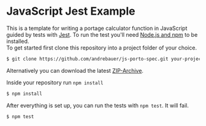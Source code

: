 # JavaScript Jest Example

This is a template for writing a portage calculator function in JavaScript
guided by tests with [Jest](https://jestjs.io/).
To run the test you'll need [Node.js and npm](https://nodejs.org/en/download/) to be installed.  
To get started first clone this repository into a project folder of your choice.

```sh
$ git clone https://github.com/andrebauer/js-porto-spec.git your-project-name
```

Alternatively you can download the latest [ZIP-Archive](https://github.com/andrebauer/js-porto-spec/archive/master.zip).

Inside your repository run `npm install`

```sh
$ npm install
```

After everything is set up, you can run the tests with `npm test`.  It will fail.

```sh
$ npm test
```
